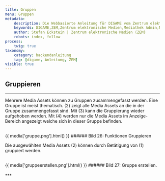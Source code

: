 ```yaml
---
title: Gruppen
menu: Gruppen
metadata:
    description: Die Webbasierte Anleitung für DIGAME vom Zentrum elektronische Medien ZEM.
    keywords: DIGAME,ZEM,Zentrum elektronische Medien,Mediathek Admin,Mediathek,Bilddatenbank,Bildverwaltung,Bundesverwaltung,Eidgenossenschaft,Schweizerische Eidgenossenschaft,VBS,Bundesamt für Verteidigung, Bevölkerungsschutz und Sport
    author: Stefan Eckstein | Zentrum elektronische Medien (ZEM)
    robots: index, follow
process:
	twig: true
taxonomy:
    category: backendanleitung
    tag: [digame, Anleitung, ZEM]
visible: true
---
```


## Gruppieren
***
Mehrere Media Assets können zu Gruppen zusammengefasst werden. Eine Gruppe ist meist thematisch.
(2) zeigt alle Media Assets an die in der Gruppe zusammengefasst sind. Mit (3) kann die Gruppierung wieder aufgehoben werden. Mit (4) werden nur die Media Assets im Anzeige-Bereich angezeigt welche sich in dieser Gruppe befinden.

<br>
{{ media['gruppe.png'].html() }}
###### Bild 26: Funktionen Gruppieren
<br>

Die ausgewählten Media Assets (2) können durch Betätigung von (1) gruppiert werden.

<br>
{{ media['gruppeerstellen.png'].html() }}
###### Bild 27: Gruppe erstellen.
<br>

<br>
***
